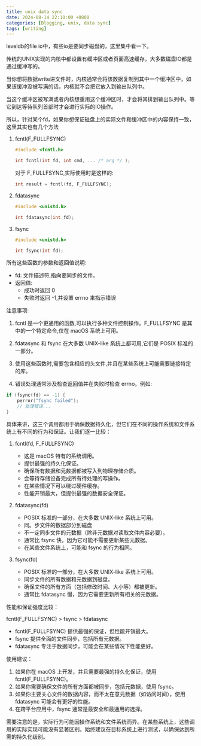 ```yaml
---
title: unix data sync
date: 2024-08-14 22:10:00 +0800
categories: [Blogging, unix, data sync]
tags: [writing]
---
```


leveldb的file io中，有些io是要同步磁盘的，这里集中看一下。

传统的UNIX实现的内核中都设置有缓冲区或者页面高速缓存，大多数磁盘IO都是通过缓冲写的。

当你想将数据write进文件时，内核通常会将该数据复制到其中一个缓冲区中，如果该缓冲没被写满的话，内核就不会把它放入到输出队列中。

当这个缓冲区被写满或者内核想重用这个缓冲区时，才会将其排到输出队列中。等它到达等待队列首部时才会进行实际的IO操作。

所以，针对某个fd，如果你想保证磁盘上的实际文件和缓冲区中的内容保持一致，这里其实也有几个方法

1. fcntl(F_FULLFSYNC)

    ```c
    #include <fcntl.h>

    int fcntl(int fd, int cmd, ... /* arg */ );
    ```

    对于 F_FULLFSYNC,实际使用时是这样的:

    ```c
    int result = fcntl(fd, F_FULLFSYNC);
    ```

2. fdatasync

    ```c
    #include <unistd.h>

    int fdatasync(int fd);
    ```

3. fsync

    ```c
    #include <unistd.h>

    int fsync(int fd);
    ```

所有这些函数的参数和返回值说明:

- fd: 文件描述符,指向要同步的文件。
- 返回值: 
  - 成功时返回 0
  - 失败时返回 -1,并设置 errno 来指示错误

注意事项:

1. fcntl 是一个更通用的函数,可以执行多种文件控制操作。F_FULLFSYNC 是其中的一个特定命令,仅在 macOS 系统上可用。

2. fdatasync 和 fsync 在大多数 UNIX-like 系统上都可用,它们是 POSIX 标准的一部分。

3. 使用这些函数时,需要包含相应的头文件,并且在某些系统上可能需要链接特定的库。

4. 错误处理通常涉及检查返回值并在失败时检查 errno。例如:

```c
if (fsync(fd) == -1) {
    perror("fsync failed");
    // 处理错误...
}
```

具体来讲，这三个调用都用于确保数据持久化，但它们在不同的操作系统和文件系统上有不同的行为和保证。让我们逐一比较：

1. fcntl(fd, F_FULLFSYNC)

   - 这是 macOS 特有的系统调用。
   - 提供最强的持久化保证。
   - 确保所有数据和元数据都被写入到物理存储介质。
   - 会等待存储设备完成所有待处理的写操作。
   - 在某些情况下可以绕过硬件缓存。
   - 性能开销最大，但提供最强的数据安全保证。

2. fdatasync(fd)

   - POSIX 标准的一部分，在大多数 UNIX-like 系统上可用。
   - 同。步文件的数据部分到磁盘
   - 不一定同步文件的元数据（除非元数据对读取文件内容必要）。
   - 通常比 fsync 快，因为它可能不需要更新某些元数据。
   - 在某些文件系统上，可能和 fsync 的行为相同。

3. fsync(fd)

   - POSIX 标准的一部分，在大多数 UNIX-like 系统上可用。
   - 同步文件的所有数据和元数据到磁盘。
   - 确保文件的所有方面（包括修改时间、大小等）都被更新。
   - 通常比 fdatasync 慢，因为它需要更新所有相关的元数据。

性能和保证强度比较：

fcntl(F_FULLFSYNC) > fsync > fdatasync

- fcntl(F_FULLFSYNC) 提供最强的保证，但性能开销最大。
- fsync 提供全面的文件同步，包括所有元数据。
- fdatasync 专注于数据同步，可能会在某些情况下性能更好。

使用建议：

1. 如果你在 macOS 上开发，并且需要最强的持久化保证，使用 fcntl(F_FULLFSYNC)。
2. 如果你需要确保文件的所有方面都被同步，包括元数据，使用 fsync。
3. 如果你主要关心文件的数据内容，而不太在意元数据（如访问时间），使用 fdatasync 可能会有更好的性能。
4. 在跨平台应用中，fsync 通常是最安全和最通用的选择。

需要注意的是，实际行为可能因操作系统和文件系统而异。在某些系统上，这些调用的实际实现可能没有显著区别。始终建议在目标系统上进行测试，以确保达到所需的持久化级别。

